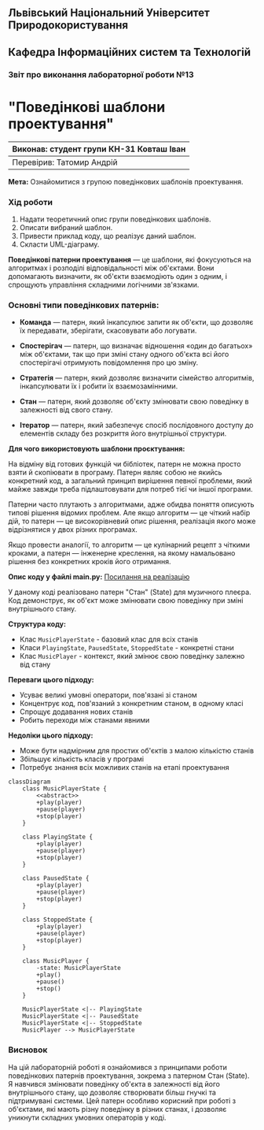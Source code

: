 ## Львівський Національний Університет Природокористування
## Кафедра Інформаційних систем та Технологій

### Звіт про виконання лабораторної роботи №13
# "Поведінкові шаблони проектування"

| Виконав: студент групи КН-31 Ковташ Іван |
|------------------------------------------|
| Перевірив: Татомир Андрій                |

**Мета:** Ознайомитися з групою поведінкових шаблонів проектування.

### Хід роботи

1. Надати теоретичний опис групи поведінкових шаблонів.
2. Описати вибраний шаблон.
3. Привести приклад коду, що реалізує даний шаблон.
4. Скласти UML-діаграму.

**Поведінкові патерни проектування** — це шаблони, які фокусуються на алгоритмах і розподілі відповідальності між об'єктами. Вони допомагають визначити, як об'єкти взаємодіють один з одним, і спрощують управління складними логічними зв'язками.

### Основні типи поведінкових патернів:

- **Команда** — патерн, який інкапсулює запити як об'єкти, що дозволяє їх передавати, зберігати, скасовувати або логувати.

- **Спостерігач** — патерн, що визначає відношення «один до багатьох» між об'єктами, так що при зміні стану одного об'єкта всі його спостерігачі отримують повідомлення про цю зміну.

- **Стратегія** — патерн, який дозволяє визначити сімейство алгоритмів, інкапсулювати їх і робити їх взаємозамінними.

- **Стан** — патерн, який дозволяє об'єкту змінювати свою поведінку в залежності від свого стану.

- **Ітератор** — патерн, який забезпечує спосіб послідовного доступу до елементів складу без розкриття його внутрішньої структури.


**Для чого використовують шаблони проєктування:**

На відміну від готових функцій чи бібліотек, патерн не можна просто взяти й скопіювати в програму. Патерн являє собою не якийсь конкретний код, а загальний принцип вирішення певної проблеми, який майже завжди треба підлаштовувати для потреб тієї чи іншої програми.

Патерни часто плутають з алгоритмами, адже обидва поняття описують типові рішення відомих проблем. Але якщо алгоритм — це чіткий набір дій, то патерн — це високорівневий опис рішення, реалізація якого може відрізнятися у двох різних програмах.

Якщо провести аналогії, то алгоритм — це кулінарний рецепт з чіткими кроками, а патерн — інженерне креслення, на якому намальовано рішення без конкретних кроків його отримання.


**Опис коду у файлі main.py:**
[Посилання на реалізацію](main.py)

У даному коді реалізовано патерн "Стан" (State) для музичного плеєра. Код демонструє, як об'єкт може змінювати свою поведінку при зміні внутрішнього стану.

**Структура коду:**
- Клас `MusicPlayerState` - базовий клас для всіх станів
- Класи `PlayingState`, `PausedState`, `StoppedState` - конкретні стани
- Клас `MusicPlayer` - контекст, який змінює свою поведінку залежно від стану

**Переваги цього підходу:**
- Усуває великі умовні оператори, пов'язані зі станом
- Концентрує код, пов'язаний з конкретним станом, в одному класі
- Спрощує додавання нових станів
- Робить переходи між станами явними

**Недоліки цього підходу:**
- Може бути надмірним для простих об'єктів з малою кількістю станів
- Збільшує кількість класів у програмі
- Потребує знання всіх можливих станів на етапі проектування

```mermaid
classDiagram
    class MusicPlayerState {
        <<abstract>>
        +play(player)
        +pause(player)
        +stop(player)
    }
    
    class PlayingState {
        +play(player)
        +pause(player)
        +stop(player)
    }
    
    class PausedState {
        +play(player)
        +pause(player)
        +stop(player)
    }
    
    class StoppedState {
        +play(player)
        +pause(player)
        +stop(player)
    }
    
    class MusicPlayer {
        -state: MusicPlayerState
        +play()
        +pause()
        +stop()
    }
    
    MusicPlayerState <|-- PlayingState
    MusicPlayerState <|-- PausedState
    MusicPlayerState <|-- StoppedState
    MusicPlayer --> MusicPlayerState
```

### Висновок 

На цій лабораторній роботі я ознайомився з принципами роботи поведінкових патернів проектування, зокрема з патерном Стан (State). Я навчився змінювати поведінку об'єкта в залежності від його внутрішнього стану, що дозволяє створювати більш гнучкі та підтримувані системи. Цей патерн особливо корисний при роботі з об'єктами, які мають різну поведінку в різних станах, і дозволяє уникнути складних умовних операторів у коді.

